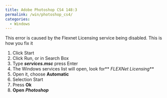 ```yaml
---
title: Adobe Photoshop CS4 148:3
permalink: /win/photoshop_cs4/
categories:
  - Windows
---
```

This error is caused by the Flexnet Licensing service being disabled. This is how you fix it

  1. Click Start
  2. Click Run, or in Search Box
  3. Type **_services.msc_** press Enter
  4. The Windows services list will open, look for** _FLEXNet Licensing_**
  5. Open it, choose **Automatic**
  6. Selection Start
  7. Press **Ok**
  8. **Open** _**Photoshop**_
